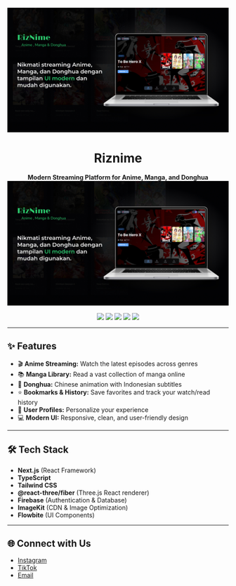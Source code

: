 ![Riznime Preview](public/desktop.jpg)

<h1 align="center">Riznime</h1>
<p align="center">
  <b>Modern Streaming Platform for Anime, Manga, and Donghua</b><br/>
  <img src="public/desktop.jpg" alt="Riznime Preview" width="600"/>
</p>

<p align="center">
  <a href="https://nextjs.org/"><img src="https://img.shields.io/badge/Next.js-000?logo=nextdotjs&logoColor=white"/></a>
  <a href="https://www.typescriptlang.org/"><img src="https://img.shields.io/badge/TypeScript-3178c6?logo=typescript&logoColor=white"/></a>
  <a href="https://tailwindcss.com/"><img src="https://img.shields.io/badge/Tailwind_CSS-38bdf8?logo=tailwindcss&logoColor=white"/></a>
  <a href="https://firebase.google.com/"><img src="https://img.shields.io/badge/Firebase-ffca28?logo=firebase&logoColor=white"/></a>
  <a href="https://imagekit.io/"><img src="https://img.shields.io/badge/ImageKit-1d8cf8?logo=imagekit&logoColor=white"/></a>
</p>

---

## ✨ Features

- 🎬 <b>Anime Streaming:</b> Watch the latest episodes across genres
- 📚 <b>Manga Library:</b> Read a vast collection of manga online
- 🏮 <b>Donghua:</b> Chinese animation with Indonesian subtitles
- ⭐ <b>Bookmarks & History:</b> Save favorites and track your watch/read history
- 👤 <b>User Profiles:</b> Personalize your experience
- 💻 <b>Modern UI:</b> Responsive, clean, and user-friendly design

---

## 🛠️ Tech Stack

- <b>Next.js</b> (React Framework)
- <b>TypeScript</b>
- <b>Tailwind CSS</b>
- <b>@react-three/fiber</b> (Three.js React renderer)
- <b>Firebase</b> (Authentication & Database)
- <b>ImageKit</b> (CDN & Image Optimization)
- <b>Flowbite</b> (UI Components)

---

## 🌐 Connect with Us

- <a href="https://www.instagram.com/rzkir.20">Instagram</a>
- <a href="https://www.tiktok.com/@rzkir.20">TikTok</a>
- <a href="mailto:rr8027896@gmail.com">Email</a>